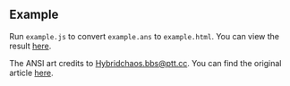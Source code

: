 Example
-------

Run `example.js` to convert `example.ans` to `example.html`. You can view the result [here](https://rawgit.com/eight04/bbs-reader/master/example/example.html).

The ANSI art credits to Hybridchaos.bbs@ptt.cc. You can find the original article [here](https://www.ptt.cc/bbs/C_Chat/M.1452358429.A.7E0.html).
